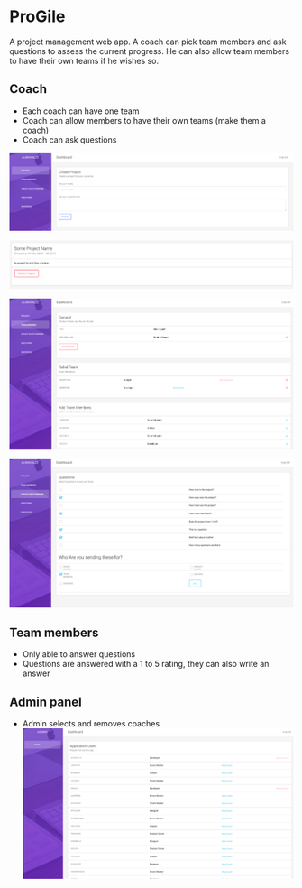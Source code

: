 # ProGile
A project management web app.
A coach can pick team members and ask questions to assess the current progress.
He can also allow team members to have their own teams if he wishes so.

## Coach
* Each coach can have one team
* Coach can allow members to have their own teams (make them a coach)
* Coach can ask questions

![](images/create_project.png)

![](images/delete_project.png)

![](images/manage_team.png)

![](images/sending_questions.png)

## Team members
* Only able to answer questions
* Questions are answered with a 1 to 5 rating, they can also write an answer

## Admin panel
* Admin selects and removes coaches
![](images/admin_panel.png)
